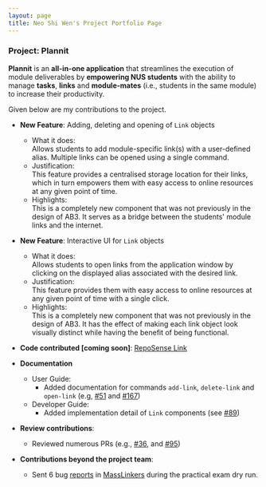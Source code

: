 ```yaml
---
layout: page
title: Neo Shi Wen's Project Portfolio Page
---
```


### Project: Plannit

**Plannit** is an **all-in-one application** that streamlines the execution of module
deliverables by **empowering NUS students** with the ability to manage **tasks**, **links** and
**module-mates** (i.e., students in the same module) to increase their productivity.

Given below are my contributions to the project.

* **New Feature**: Adding, deleting and opening of `Link` objects
  * What it does:<br>
    Allows students to add module-specific link(s) with a user-defined alias. 
    Multiple links can be opened using a single command.
  * Justification:<br>
    This feature provides a centralised storage location for their links, which 
    in turn empowers them with easy access to online resources at any given point of time.
  * Highlights:<br>
    This is a completely new component that was not previously
    in the design of AB3. It serves as a bridge between the students' module links and the internet.

* **New Feature**: Interactive UI for `Link` objects
  * What it does:<br>
    Allows students to open links from the application window by clicking
    on the displayed alias associated with the desired link.
  * Justification:<br>
    This feature provides them with easy access to online resources 
    at any given point of time with a single click.
  * Highlights:<br>
    This is a completely new component that was not previously
    in the design of AB3. It has the effect of making each link object look visually distinct
    while having the benefit of being functional.

* **Code contributed [coming soon]**: [RepoSense Link](https://nus-cs2103-ay2223s1.github.io/tp-dashboard/?search=shwene&breakdown=true)

* **Documentation**
    * User Guide:
      * Added documentation for commands `add-link`, `delete-link` and
      `open-link` (e.g, [#51](https://github.com/AY2223S1-CS2103T-T10-1/tp/pull/51) and
        [#167](https://github.com/AY2223S1-CS2103T-T10-1/tp/pull/167))
    * Developer Guide:
      * Added implementation detail of `Link` components
      (see [#89](https://github.com/AY2223S1-CS2103T-T10-1/tp/pull/89))

* **Review contributions**:
    * Reviewed numerous PRs (e.g., [#36](https://github.com/AY2223S1-CS2103T-T10-1/tp/pull/36),
      and [#95](https://github.com/AY2223S1-CS2103T-T10-1/tp/pull/95)) 

* **Contributions beyond the project team**:
    * Sent 6 bug [reports](https://github.com/shwene/ped/issues) 
      in [MassLinkers](https://github.com/AY2223S1-CS2103T-T11-4/tp) during
      the practical exam dry run.
